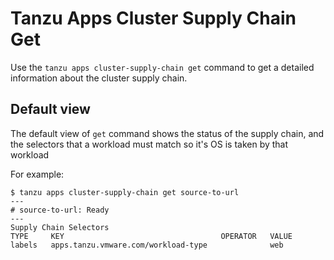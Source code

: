 # Tanzu Apps Cluster Supply Chain Get

Use the `tanzu apps cluster-supply-chain get` command to get a detailed information about the cluster supply chain.

## Default view

The default view of `get` command shows the status of the supply chain, and the selectors that a workload must match so it's OS is taken by that workload

For example:

```console
$ tanzu apps cluster-supply-chain get source-to-url
---
# source-to-url: Ready
---
Supply Chain Selectors
TYPE     KEY                                   OPERATOR   VALUE
labels   apps.tanzu.vmware.com/workload-type              web
```
